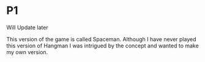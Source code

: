 # P1
Will Update later

This version of the game is called Spaceman. Although I have never played this version of Hangman I was intrigued by the concept and wanted to make my own version.